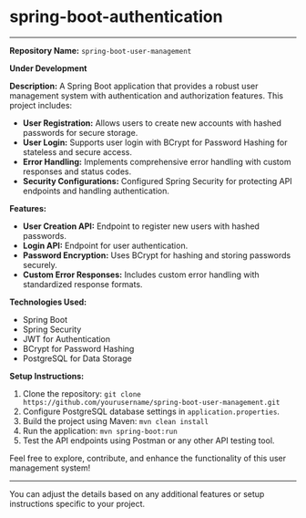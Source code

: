 # spring-boot-authentication
---
**Repository Name:** `spring-boot-user-management`

**Under Development**

**Description:**
A Spring Boot application that provides a robust user management system with authentication and authorization features. This project includes:

- **User Registration:** Allows users to create new accounts with hashed passwords for secure storage.
- **User Login:** Supports user login with BCrypt for Password Hashing for stateless and secure access.
- **Error Handling:** Implements comprehensive error handling with custom responses and status codes.
- **Security Configurations:** Configured Spring Security for protecting API endpoints and handling authentication.

**Features:**
- **User Creation API:** Endpoint to register new users with hashed passwords.
- **Login API:** Endpoint for user authentication.
- **Password Encryption:** Uses BCrypt for hashing and storing passwords securely.
- **Custom Error Responses:** Includes custom error handling with standardized response formats.

**Technologies Used:**
- Spring Boot
- Spring Security
- JWT for Authentication
- BCrypt for Password Hashing
- PostgreSQL for Data Storage

**Setup Instructions:**
1. Clone the repository: `git clone https://github.com/yourusername/spring-boot-user-management.git`
2. Configure PostgreSQL database settings in `application.properties`.
3. Build the project using Maven: `mvn clean install`
4. Run the application: `mvn spring-boot:run`
5. Test the API endpoints using Postman or any other API testing tool.

Feel free to explore, contribute, and enhance the functionality of this user management system!

---

You can adjust the details based on any additional features or setup instructions specific to your project.
